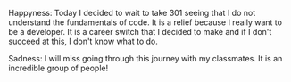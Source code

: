 Happyness:
Today I decided to wait to take 301 seeing that I do not understand the fundamentals of code. It is a relief because I really want to be a developer. It is a career switch that I decided to make and if I don't succeed at this, I don't know what to do.

Sadness:
I will miss going through this journey with my classmates. It is an incredible group of people!
